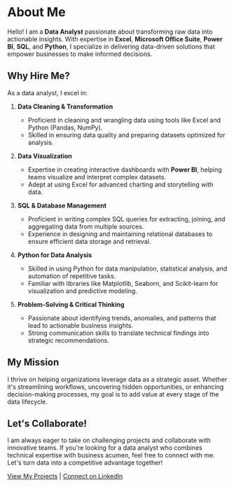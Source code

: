 # About Me  

Hello! I am a **Data Analyst** passionate about transforming raw data into actionable insights. With expertise in **Excel**, **Microsoft Office Suite**, **Power BI**, **SQL**, and **Python**, I specialize in delivering data-driven solutions that empower businesses to make informed decisions.  

## Why Hire Me?  

As a data analyst, I excel in:  

1. **Data Cleaning & Transformation**  
   - Proficient in cleaning and wrangling data using tools like Excel and Python (Pandas, NumPy).  
   - Skilled in ensuring data quality and preparing datasets optimized for analysis.  

2. **Data Visualization**  
   - Expertise in creating interactive dashboards with **Power BI**, helping teams visualize and interpret complex datasets.  
   - Adept at using Excel for advanced charting and storytelling with data.  

3. **SQL & Database Management**  
   - Proficient in writing complex SQL queries for extracting, joining, and aggregating data from multiple sources.  
   - Experience in designing and maintaining relational databases to ensure efficient data storage and retrieval.  

4. **Python for Data Analysis**  
   - Skilled in using Python for data manipulation, statistical analysis, and automation of repetitive tasks.  
   - Familiar with libraries like Matplotlib, Seaborn, and Scikit-learn for visualization and predictive modeling.  

5. **Problem-Solving & Critical Thinking**  
   - Passionate about identifying trends, anomalies, and patterns that lead to actionable business insights.  
   - Strong communication skills to translate technical findings into strategic recommendations.  

## My Mission  

I thrive on helping organizations leverage data as a strategic asset. Whether it's streamlining workflows, uncovering hidden opportunities, or enhancing decision-making processes, my goal is to add value at every stage of the data lifecycle.  

## Let's Collaborate!  

I am always eager to take on challenging projects and collaborate with innovative teams. If you're looking for a data analyst who combines technical expertise with business acumen, feel free to connect with me. Let's turn data into a competitive advantage together!  

[View My Projects](#) | [Connect on LinkedIn](#)  


<!---
AgudosiKenechukwu/AgudosiKenechukwu is a ✨ special ✨ repository because its `README.md` (this file) appears on your GitHub profile.
You can click the Preview link to take a look at your changes.
--->
